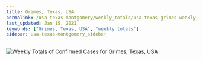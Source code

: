 ```yaml
---
title: Grimes, Texas, USA
permalink: /usa-texas-montgomery/weekly_totals/usa-texas-grimes-weekly_totals.html
last_updated: Jan 15, 2021
keywords: ["Grimes, Texas, USA", "weekly totals"]
sidebar: usa-texas-montgomery_sidebar
---
```


![Weekly Totals of Confirmed Cases for Grimes, Texas, USA](/covid_tracker/images/graphs/usa-texas-grimes-weekly_totals_graph.png)

